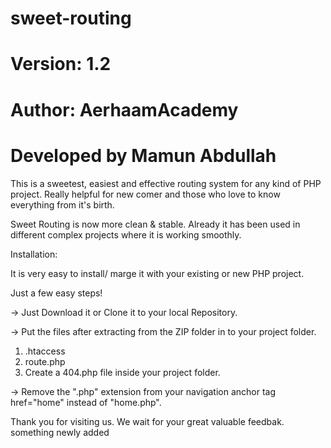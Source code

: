 # sweet-routing
# Version: 1.2
# Author: AerhaamAcademy
# Developed by Mamun Abdullah

This is a sweetest, easiest and effective routing system for any kind of PHP project. Really helpful for new comer and those who love to know everything from it's birth.

Sweet Routing is now more clean & stable. Already it has been used in different complex projects where it is working smoothly. 

Installation:

It is very easy to install/ marge it with your existing or new PHP project.

Just a few easy steps!

-> Just Download it or Clone it to your local Repository.

-> Put the files after extracting from the ZIP folder in to your project folder.

  1. .htaccess
  2. route.php
  3. Create a 404.php file inside your project folder.
 
-> Remove the ".php" extension from your navigation anchor tag href="home" instead of "home.php".


Thank you for visiting us. 
We wait for your great valuable feedbak.
something newly added





